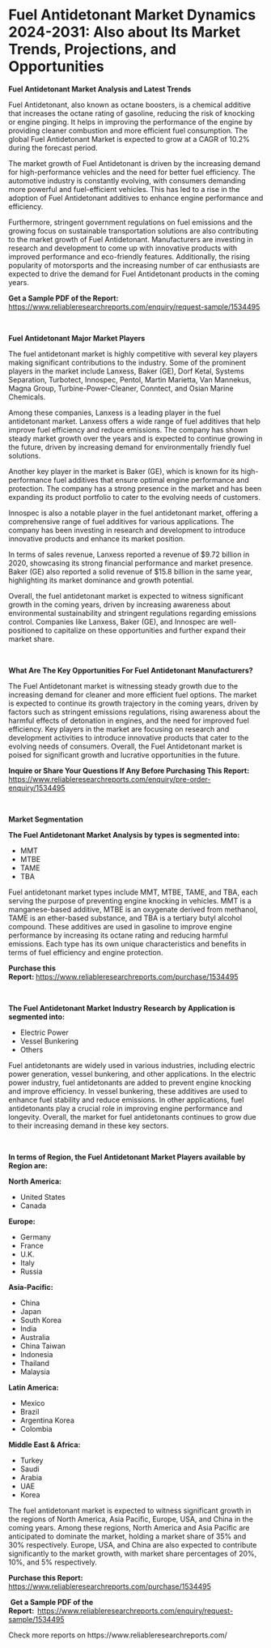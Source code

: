 <p><h1>Fuel Antidetonant Market Dynamics 2024-2031: Also about Its Market Trends, Projections, and Opportunities</h1></p><p><strong>Fuel Antidetonant Market Analysis and Latest Trends</strong></p>
<p><p>Fuel Antidetonant, also known as octane boosters, is a chemical additive that increases the octane rating of gasoline, reducing the risk of knocking or engine pinging. It helps in improving the performance of the engine by providing cleaner combustion and more efficient fuel consumption. The global Fuel Antidetonant Market is expected to grow at a CAGR of 10.2% during the forecast period.</p><p>The market growth of Fuel Antidetonant is driven by the increasing demand for high-performance vehicles and the need for better fuel efficiency. The automotive industry is constantly evolving, with consumers demanding more powerful and fuel-efficient vehicles. This has led to a rise in the adoption of Fuel Antidetonant additives to enhance engine performance and efficiency.</p><p>Furthermore, stringent government regulations on fuel emissions and the growing focus on sustainable transportation solutions are also contributing to the market growth of Fuel Antidetonant. Manufacturers are investing in research and development to come up with innovative products with improved performance and eco-friendly features. Additionally, the rising popularity of motorsports and the increasing number of car enthusiasts are expected to drive the demand for Fuel Antidetonant products in the coming years.</p></p>
<p><strong>Get a Sample PDF of the Report:&nbsp;</strong> <a href="https://www.reliableresearchreports.com/enquiry/request-sample/1534495">https://www.reliableresearchreports.com/enquiry/request-sample/1534495</a></p>
<p>&nbsp;</p>
<p><strong>Fuel Antidetonant Major Market Players</strong></p>
<p><p>The fuel antidetonant market is highly competitive with several key players making significant contributions to the industry. Some of the prominent players in the market include Lanxess, Baker (GE), Dorf Ketal, Systems Separation, Turbotect, Innospec, Pentol, Martin Marietta, Van Mannekus, Magna Group, Turbine-Power-Cleaner, Conntect, and Osian Marine Chemicals.</p><p>Among these companies, Lanxess is a leading player in the fuel antidetonant market. Lanxess offers a wide range of fuel additives that help improve fuel efficiency and reduce emissions. The company has shown steady market growth over the years and is expected to continue growing in the future, driven by increasing demand for environmentally friendly fuel solutions.</p><p>Another key player in the market is Baker (GE), which is known for its high-performance fuel additives that ensure optimal engine performance and protection. The company has a strong presence in the market and has been expanding its product portfolio to cater to the evolving needs of customers.</p><p>Innospec is also a notable player in the fuel antidetonant market, offering a comprehensive range of fuel additives for various applications. The company has been investing in research and development to introduce innovative products and enhance its market position.</p><p>In terms of sales revenue, Lanxess reported a revenue of $9.72 billion in 2020, showcasing its strong financial performance and market presence. Baker (GE) also reported a solid revenue of $15.8 billion in the same year, highlighting its market dominance and growth potential.</p><p>Overall, the fuel antidetonant market is expected to witness significant growth in the coming years, driven by increasing awareness about environmental sustainability and stringent regulations regarding emissions control. Companies like Lanxess, Baker (GE), and Innospec are well-positioned to capitalize on these opportunities and further expand their market share.</p></p>
<p>&nbsp;</p>
<p><strong>What Are The Key Opportunities For Fuel Antidetonant Manufacturers?</strong></p>
<p><p>The Fuel Antidetonant market is witnessing steady growth due to the increasing demand for cleaner and more efficient fuel options. The market is expected to continue its growth trajectory in the coming years, driven by factors such as stringent emissions regulations, rising awareness about the harmful effects of detonation in engines, and the need for improved fuel efficiency. Key players in the market are focusing on research and development activities to introduce innovative products that cater to the evolving needs of consumers. Overall, the Fuel Antidetonant market is poised for significant growth and lucrative opportunities in the future.</p></p>
<p><strong>Inquire or Share Your Questions If Any Before Purchasing This Report:</strong> <a href="https://www.reliableresearchreports.com/enquiry/pre-order-enquiry/1534495">https://www.reliableresearchreports.com/enquiry/pre-order-enquiry/1534495</a></p>
<p>&nbsp;</p>
<p><strong>Market Segmentation</strong></p>
<p><strong>The Fuel Antidetonant Market Analysis by types is segmented into:</strong></p>
<p><ul><li>MMT</li><li>MTBE</li><li>TAME</li><li>TBA</li></ul></p>
<p><p>Fuel antidetonant market types include MMT, MTBE, TAME, and TBA, each serving the purpose of preventing engine knocking in vehicles. MMT is a manganese-based additive, MTBE is an oxygenate derived from methanol, TAME is an ether-based substance, and TBA is a tertiary butyl alcohol compound. These additives are used in gasoline to improve engine performance by increasing its octane rating and reducing harmful emissions. Each type has its own unique characteristics and benefits in terms of fuel efficiency and engine protection.</p></p>
<p><strong>Purchase this Report:&nbsp;</strong><a href="https://www.reliableresearchreports.com/purchase/1534495">https://www.reliableresearchreports.com/purchase/1534495</a></p>
<p>&nbsp;</p>
<p><strong>The Fuel Antidetonant Market Industry Research by Application is segmented into:</strong></p>
<p><ul><li>Electric Power</li><li>Vessel Bunkering</li><li>Others</li></ul></p>
<p><p>Fuel antidetonants are widely used in various industries, including electric power generation, vessel bunkering, and other applications. In the electric power industry, fuel antidetonants are added to prevent engine knocking and improve efficiency. In vessel bunkering, these additives are used to enhance fuel stability and reduce emissions. In other applications, fuel antidetonants play a crucial role in improving engine performance and longevity. Overall, the market for fuel antidetonants continues to grow due to their increasing demand in these key sectors.</p></p>
<p>&nbsp;</p>
<p><strong>In terms of Region, the Fuel Antidetonant Market Players available by Region are:</strong></p>
<p>
    <p> <strong> North America: </strong>
        <ul>
            <li>United States</li>
            <li>Canada</li>
        </ul>
        </p> 
    <p> <strong> Europe: </strong>
        <ul>
            <li>Germany</li>
            <li>France</li>
            <li>U.K.</li>
            <li>Italy</li>
            <li>Russia</li>
        </ul>
        </p> 
    <p> <strong> Asia-Pacific: </strong>
        <ul>
            <li>China</li>
            <li>Japan</li>
            <li>South Korea</li>
            <li>India</li>
            <li>Australia</li>
            <li>China Taiwan</li>
            <li>Indonesia</li>
            <li>Thailand</li>
            <li>Malaysia</li>
        </ul>
        </p> 
    <p> <strong> Latin America: </strong>
        <ul>
            <li>Mexico</li>
            <li>Brazil</li>
            <li>Argentina Korea</li>
            <li>Colombia</li>
        </ul>
        </p> 
    <p> <strong> Middle East & Africa: </strong>
        <ul>
            <li>Turkey</li>
            <li>Saudi</li>
            <li>Arabia</li>
            <li>UAE</li>
            <li>Korea</li>
        </ul>
    </p>
    </p>
<p><p>The fuel antidetonant market is expected to witness significant growth in the regions of North America, Asia Pacific, Europe, USA, and China in the coming years. Among these regions, North America and Asia Pacific are anticipated to dominate the market, holding a market share of 35% and 30% respectively. Europe, USA, and China are also expected to contribute significantly to the market growth, with market share percentages of 20%, 10%, and 5% respectively.</p></p>
<p><strong>Purchase this Report: </strong><a href="https://www.reliableresearchreports.com/purchase/1534495">https://www.reliableresearchreports.com/purchase/1534495</a></p>
<p>&nbsp;<strong>Get a Sample PDF of the Report:&nbsp;&nbsp;</strong><a href="https://www.reliableresearchreports.com/enquiry/request-sample/1534495">https://www.reliableresearchreports.com/enquiry/request-sample/1534495</a></p>
<p><strong></strong></p>
<p>Check more reports on https://www.reliableresearchreports.com/</p>